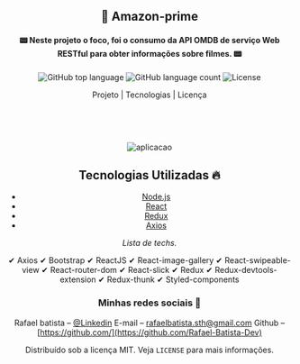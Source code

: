 <center>
<h2 align="center"> 
	🎥 Amazon-prime
</h2>
<h4 align="center"> 
	📟 Neste projeto o foco, foi o consumo da API OMDB de serviço Web RESTful para obter informações sobre filmes. 📟
</h4>

<p align="center">
  <img alt="GitHub top language" src="https://img.shields.io/github/languages/top/Rafael-Batista-Dev/amazon-prime">
  <img alt="GitHub language count" src="https://img.shields.io/github/languages/count/Rafael-Batista-Dev/amazon-prime">
  <img alt="License" src="https://img.shields.io/badge/license-MIT-brightgreen"> 
<p>

<p align="center">
  Projeto |
  Tecnologias |
  Licença
</p>
<p>&nbsp;&nbsp;</p>

<p>&nbsp;&nbsp;</p>

![aplicacao](https://github.com/Rafael-Batista-Dev/amazon-prime/blob/master/src/imagens/amazon.gif)

## Tecnologias Utilizadas 🔥

- [Node.js](https://nodejs.org/en/)
- [React](https://reactjs.org)
- [Redux](https://redux.js.org/)
- [Axios](https://github.com/axios/axios)

_Lista de techs._

✔ Axios
✔ Bootstrap
✔ ReactJS
✔ React-image-gallery
✔ React-swipeable-view
✔ React-router-dom
✔ React-slick
✔ Redux
✔ Redux-devtools-extension
✔ Redux-thunk
✔ Styled-components

### Minhas redes sociais 🔗

Rafael batista – [@Linkedin](https://www.linkedin.com/in/rafael-batista-dev/)
E-mail – rafaelbatista.sth@gmail.com
Github –[https://github.com/](https://github.com/Rafael-Batista-Dev)

Distribuído sob a licença MIT. Veja `LICENSE` para mais informações.
